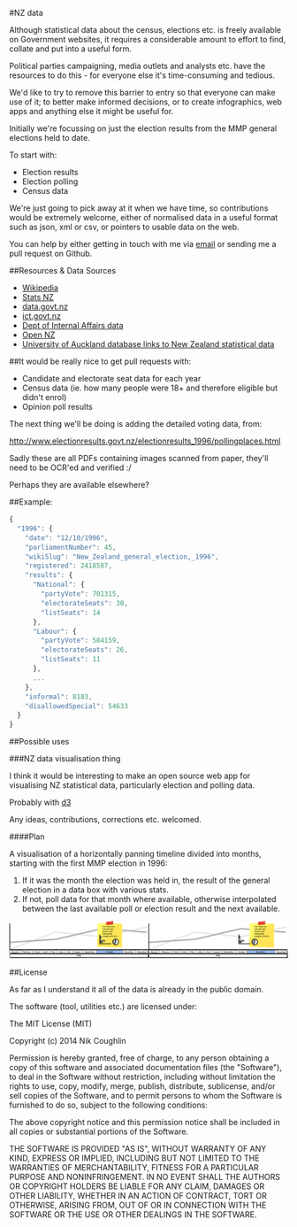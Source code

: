 #NZ data

Although statistical data about the census, elections etc. is freely available on Government websites, it requires a considerable amount to effort to find, collate and put into a useful form.

Political parties campaigning, media outlets and analysts etc. have the resources to do this - for everyone else it's time-consuming and tedious.

We'd like to try to remove this barrier to entry so that everyone can make use of it; to better make informed decisions, or to create infographics, web apps and anything else it might be useful for.

Initially we're focussing on just the election results from the MMP general elections held to date.

To start with:

- Election results
- Election polling
- Census data

We're just going to pick away at it when we have time, so contributions would be extremely welcome, either of normalised data in a useful format such as json, xml or csv, or pointers to usable data on the web.  

You can help by either getting in touch with me via [email](mailto:nrkn.com@gmail.com) or sending me a pull request on Github.

##Resources & Data Sources

- [Wikipedia](http://en.wikipedia.org)
- [Stats NZ](http://www.stats.govt.nz/)
- [data.govt.nz](https://data.govt.nz/)
- [ict.govt.nz](http://ict.govt.nz/)
- [Dept of Internal Affairs data](http://www.dia.govt.nz/Data-and-statistics)
- [Open NZ](https://wiki.open.org.nz/wiki/display/main/Welcome)
- [University of Auckland database links to New Zealand statistical data](https://www.library.auckland.ac.nz/databases/record/?record=NZStats)

##It would be really nice to get pull requests with:

- Candidate and electorate seat data for each year
- Census data (ie. how many people were 18+ and therefore eligible but didn't enrol)
- Opinion poll results

The next thing we'll be doing is adding the detailed voting data, from:

http://www.electionresults.govt.nz/electionresults_1996/pollingplaces.html

Sadly these are all PDFs containing images scanned from paper, they'll need to be OCR'ed and verified :/

Perhaps they are available elsewhere?

##Example:

```javascript
{
  "1996": {
    "date": "12/10/1996",
    "parliamentNumber": 45,
    "wikiSlug": "New_Zealand_general_election,_1996",
    "registered": 2418587,
    "results": {
      "National": {
        "partyVote": 701315,
        "electorateSeats": 30,
        "listSeats": 14
      },
      "Labour": {
        "partyVote": 584159,
        "electorateSeats": 26,
        "listSeats": 11
      },
      ...
    },
    "informal": 8183,
    "disallowedSpecial": 54633
  }
}
```

##Possible uses

###NZ data visualisation thing

I think it would be interesting to make an open source web app for visualising NZ statistical data, particularly election and polling data.

Probably with [d3](http://d3js.org/)

Any ideas, contributions, corrections etc. welcomed.

####Plan

A visualisation of a horizontally panning timeline divided into months, starting with the first MMP election in 1996:

1. If it was the month the election was held in, the result of the general election in a data box with various stats.
2. If not, poll data for that month where available, otherwise interpolated between the last available poll or election result and the next available.

![](timeline.png)


##License

As far as I understand it all of the data is already in the public domain. 

The software (tool, utilities etc.) are licensed under: 

The MIT License (MIT)

Copyright (c) 2014 Nik Coughlin

Permission is hereby granted, free of charge, to any person obtaining a copy
of this software and associated documentation files (the "Software"), to deal
in the Software without restriction, including without limitation the rights
to use, copy, modify, merge, publish, distribute, sublicense, and/or sell
copies of the Software, and to permit persons to whom the Software is
furnished to do so, subject to the following conditions:

The above copyright notice and this permission notice shall be included in
all copies or substantial portions of the Software.

THE SOFTWARE IS PROVIDED "AS IS", WITHOUT WARRANTY OF ANY KIND, EXPRESS OR
IMPLIED, INCLUDING BUT NOT LIMITED TO THE WARRANTIES OF MERCHANTABILITY,
FITNESS FOR A PARTICULAR PURPOSE AND NONINFRINGEMENT. IN NO EVENT SHALL THE
AUTHORS OR COPYRIGHT HOLDERS BE LIABLE FOR ANY CLAIM, DAMAGES OR OTHER
LIABILITY, WHETHER IN AN ACTION OF CONTRACT, TORT OR OTHERWISE, ARISING FROM,
OUT OF OR IN CONNECTION WITH THE SOFTWARE OR THE USE OR OTHER DEALINGS IN
THE SOFTWARE.
